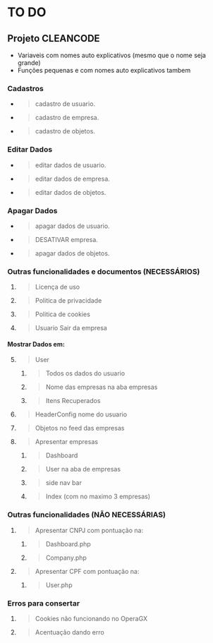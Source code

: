 # TO DO

## Projeto CLEANCODE
- Variaveis com nomes auto explicativos (mesmo que o nome seja grande)
- Funções pequenas e com nomes auto explicativos tambem

### Cadastros
- >cadastro de usuario.
- >cadastro de empresa.
- >cadastro de objetos.

### Editar Dados
- >editar dados de usuario.
- >editar dados de empresa.
- >editar dados de objetos.

### Apagar Dados
- >apagar dados de usuario.
- >DESATIVAR empresa.
- >apagar dados de objetos.

### Outras funcionalidades e documentos (NECESSÁRIOS)

1. >Licença de uso
2. >Politica de privacidade
3. >Politica de cookies
4. >Usuario Sair da empresa

#### Mostrar Dados em:
5. >User 
    1. >Todos os dados do usuario
    2. >Nome das empresas na aba empresas 
    3. >Itens Recuperados
6. >HeaderConfig nome do usuario
7. >Objetos no feed das empresas 
8. >Apresentar empresas 
    1. >Dashboard
    2. >User na aba de empresas
    3. >side nav bar
    4. >Index (com no maximo 3 empresas)



### Outras funcionalidades (**NÃO** NECESSÁRIAS)
1. >Apresentar CNPJ com pontuação na:
    1. >Dashboard.php
    2. >Company.php
2. >Apresentar CPF com pontuação na:
    1. >User.php

### Erros para consertar
1. >Cookies não funcionando no OperaGX
2. >Acentuação dando erro








